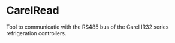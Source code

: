 # CarelRead
Tool to communicatie with the RS485 bus of the Carel IR32 series refrigeration controllers.
